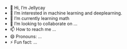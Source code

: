 - 👋 Hi, I’m Jellycay
- 👀 I’m interested in machine learning and deeplearning.
- 🌱 I’m currently learning math
- 💞️ I’m looking to collaborate on ...
- 📫 How to reach me ...
- 😄 Pronouns: ...
- ⚡ Fun fact: ...

<!---
Jellycay1/Jellycay1 is a ✨ special ✨ repository because its `README.md` (this file) appears on your GitHub profile.
You can click the Preview link to take a look at your changes.
--->
